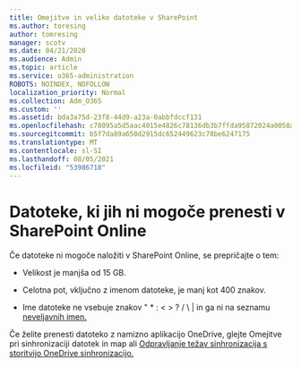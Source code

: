 ```yaml
---
title: Omejitve in velike datoteke v SharePoint
ms.author: toresing
author: tomresing
manager: scotv
ms.date: 04/21/2020
ms.audience: Admin
ms.topic: article
ms.service: o365-administration
ROBOTS: NOINDEX, NOFOLLOW
localization_priority: Normal
ms.collection: Adm_O365
ms.custom: ''
ms.assetid: bda3a75d-23f8-44d9-a23a-0abbfdccf131
ms.openlocfilehash: c78095a5d5aac4015e4826c78136db3b7ffda95872024a0058a7e8f8b2ccef4b
ms.sourcegitcommit: b5f7da89a650d2915dc652449623c78be6247175
ms.translationtype: MT
ms.contentlocale: sl-SI
ms.lasthandoff: 08/05/2021
ms.locfileid: "53986718"
---
```

# <a name="files-that-cant-be-uploaded-to-sharepoint-online"></a>Datoteke, ki jih ni mogoče prenesti v SharePoint Online

Če datoteke ni mogoče naložiti v SharePoint Online, se prepričajte o tem:
  
- Velikost je manjša od 15 GB.
    
- Celotna pot, vključno z imenom datoteke, je manj kot 400 znakov.
    
- Ime datoteke ne vsebuje znakov " \* : \< \> ? / \ | in ga ni na seznamu [neveljavnih imen.](https://go.microsoft.com/fwlink/?linkid=866430)
    
Če želite prenesti datoteko z namizno aplikacijo OneDrive, glejte [](https://go.microsoft.com/fwlink/p/?LinkID=717734) Omejitve pri sinhronizaciji datotek in map ali [Odpravljanje težav sinhronizacija s storitvijo OneDrive sinhronizacijo.](https://go.microsoft.com/fwlink/?linkid=866431)
  


